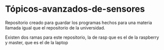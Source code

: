 # Tópicos-avanzados-de-sensores
Repositorio creado para guardar los programas hechos para una materia llamada igual que el repositorio de la universidad.

Existen dos ramas para este repositorio, la de rasp que es el de la raspberry y master, que es el de la laptop
